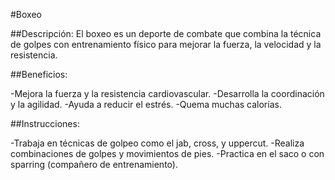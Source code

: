 #Boxeo

##Descripción:
El boxeo es un deporte de combate que combina la técnica de golpes con entrenamiento físico para mejorar la fuerza, la velocidad y la resistencia.

##Beneficios:

-Mejora la fuerza y la resistencia cardiovascular.
-Desarrolla la coordinación y la agilidad.
-Ayuda a reducir el estrés.
-Quema muchas calorías.


##Instrucciones:

-Trabaja en técnicas de golpeo como el jab, cross, y uppercut.
-Realiza combinaciones de golpes y movimientos de pies.
-Practica en el saco o con sparring (compañero de entrenamiento).

